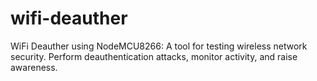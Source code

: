 # wifi-deauther
 WiFi Deauther using NodeMCU8266: A tool for testing wireless network security. Perform deauthentication attacks, monitor activity, and raise awareness.
